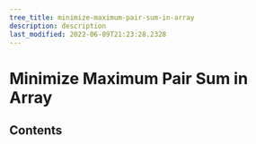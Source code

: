 ```yaml
---
tree_title: minimize-maximum-pair-sum-in-array
description: description
last_modified: 2022-06-09T21:23:28.2328
---
```


# Minimize Maximum Pair Sum in Array

## Contents
